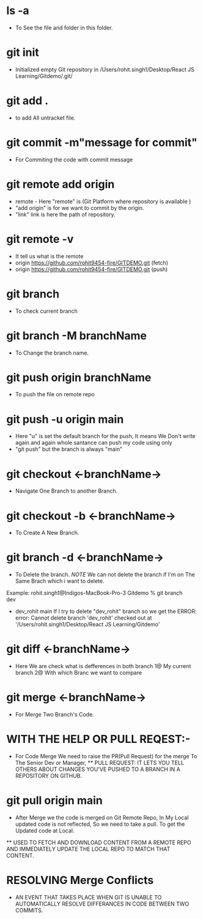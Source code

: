 # ls -a
- To See the file and folder in this folder.
# git init     
- Initialized empty Git repository in /Users/rohit.singh1/Desktop/React JS Learning/Gitdemo/.git/
# git add .    
- to add All untracket file.
# git commit -m"message for commit" 
- For Commiting the code with commit message
# git remote add origin <link>
- remote - Here "remote" is (Git Platform where repository is available )
- "add origin" is for we want to commit by the origin.
- "link" link is here the path of repository.
# git remote -v   
- It tell us what is the remote 
- origin  https://github.com/rohit9454-fire/GITDEMO.git (fetch)
- origin  https://github.com/rohit9454-fire/GITDEMO.git (push)
# git branch
- To check current branch
# git branch -M branchName
- To Change the branch name.
# git push origin branchName
- To push the file on remote repo
# git push -u origin main
- Here "u" is set the default branch for the push, It means We Don't write again and again whole santance can push my code using only 
- "git push" but the branch is always "main"
# git checkout <-branchName->
- Navigate One Branch to another Branch.
# git checkout -b <-branchName->
- To Create A New Branch.   
# git branch -d <-branchName->
- To Delete the branch. *NOTE* We can not delete the branch if I'm on The Same Brach which i want to delete.

Example: 
rohit.singh1@Indigos-MacBook-Pro-3 Gitdemo % git branch               
  dev
* dev_rohit
  main
If I try to delete "dev_rohit" branch so we get the ERROR: error: Cannot delete branch 'dev_rohit' checked out at '/Users/rohit.singh1/Desktop/React JS Learning/Gitdemo'

# git diff <-branchName->
- Here We are check what is defferences in both branch 1@ My current branch 2@ With which Branc we want to compare

# git merge <-branchName->
- For Merge Two Branch's Code.
# WITH THE HELP OR PULL REQEST:-
- For Code Merge We need to raise the PR(Pull Request) for the merge To The Senior Dev or Manager, 
** PULL REQUEST: IT LETS YOU TELL OTHERS ABOUT CHANGES YOU'VE PUSHED TO A BRANCH IN A REPOSITORY ON GITHUB.


# git pull origin main
- After Merge we the code is merged on Git Remote Repo, In My Local updated code is not reflected, So we need to take a pull. To get the Updated code at Local.

** USED TO FETCH AND DOWNLOAD CONTENT FROM A REMOTE REPO AND IMMEDIATELY UPDATE THE LOCAL REPO TO MATCH THAT CONTENT.

# RESOLVING Merge Conflicts
- AN EVENT THAT TAKES PLACE WHEN GIT IS UNABLE TO AUTOMATICALLY RESOLVE DIFFERANCES IN CODE BETWEEN TWO COMMITS.

